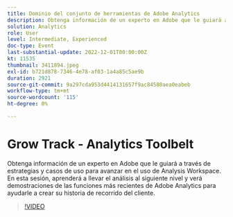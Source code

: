 ```yaml
---
title: Dominio del conjunto de herramientas de Adobe Analytics
description: Obtenga información de un experto en Adobe que le guiará a través de estrategias y casos de uso para avanzar en el uso de Analysis Workspace. En esta sesión, aprenderá a llevar el análisis al siguiente nivel y verá demostraciones de las funciones más recientes de Adobe Analytics para ayudarle a crear su historia de recorrido del cliente.
solution: Analytics
role: User
level: Intermediate, Experienced
doc-type: Event
last-substantial-update: 2022-12-01T00:00:00Z
kt: 11535
thumbnail: 3411894.jpeg
exl-id: b721d878-7346-4e78-af03-1a4a85c5ae9b
duration: 2921
source-git-commit: 9a297cda953d4414131657f9ac84580aea0eabeb
workflow-type: tm+mt
source-wordcount: '115'
ht-degree: 0%

---
```


# Grow Track - Analytics Toolbelt

Obtenga información de un experto en Adobe que le guiará a través de estrategias y casos de uso para avanzar en el uso de Analysis Workspace. En esta sesión, aprenderá a llevar el análisis al siguiente nivel y verá demostraciones de las funciones más recientes de Adobe Analytics para ayudarle a crear su historia de recorrido del cliente.

>[!VIDEO](https://video.tv.adobe.com/v/3411894/?quality=12&learn=on)
